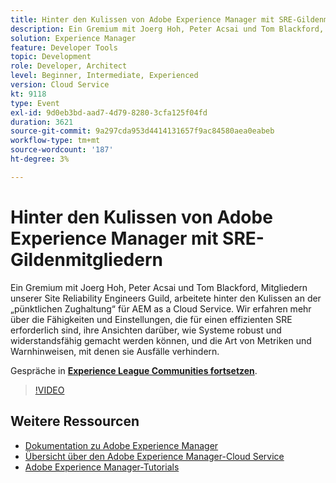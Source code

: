 ```yaml
---
title: Hinter den Kulissen von Adobe Experience Manager mit SRE-Gildenmitgliedern
description: Ein Gremium mit Joerg Hoh, Peter Acsai und Tom Blackford, Mitgliedern unserer Site Reliability Engineers Guild, arbeitete hinter den Kulissen an der „pünktlichen Zughaltung“ für AEM as a Cloud Service. Wir erfahren mehr über die Fähigkeiten und Einstellungen, die für einen effizienten SRE erforderlich sind, ihre Ansichten darüber, wie Systeme robust und widerstandsfähig gemacht werden können, und die Art von Metriken und Warnhinweisen, mit denen sie Ausfälle verhindern.
solution: Experience Manager
feature: Developer Tools
topic: Development
role: Developer, Architect
level: Beginner, Intermediate, Experienced
version: Cloud Service
kt: 9118
type: Event
exl-id: 9d0eb3bd-aad7-4d79-8280-3cfa125f04fd
duration: 3621
source-git-commit: 9a297cda953d4414131657f9ac84580aea0eabeb
workflow-type: tm+mt
source-wordcount: '187'
ht-degree: 3%

---
```


# Hinter den Kulissen von Adobe Experience Manager mit SRE-Gildenmitgliedern

Ein Gremium mit Joerg Hoh, Peter Acsai und Tom Blackford, Mitgliedern unserer Site Reliability Engineers Guild, arbeitete hinter den Kulissen an der „pünktlichen Zughaltung“ für AEM as a Cloud Service. Wir erfahren mehr über die Fähigkeiten und Einstellungen, die für einen effizienten SRE erforderlich sind, ihre Ansichten darüber, wie Systeme robust und widerstandsfähig gemacht werden können, und die Art von Metriken und Warnhinweisen, mit denen sie Ausfälle verhindern.

Gespräche in **[Experience League Communities fortsetzen](https://adobe.ly/2WoCVOU)**.

>[!VIDEO](https://video.tv.adobe.com/v/337527/?quality=12&learn=on&hidetitle=true)

## Weitere Ressourcen

- [Dokumentation zu Adobe Experience Manager](https://experienceleague.adobe.com/docs/experience-manager-cloud-service.html)
- [Übersicht über den Adobe Experience Manager-Cloud Service ](https://experienceleague.adobe.com/docs/experience-manager-cloud-service/overview/home.html)
- [Adobe Experience Manager-Tutorials](https://experienceleague.adobe.com/docs/experience-manager-tutorials.html)

